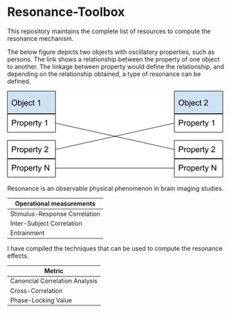 # Resonance-Toolbox
This repository maintains the complete list of resources to compute the resonance mechanism.

The below figure depicts two objects with oscillatory properties, such as persons. The link shows a relationship between the property of one object to another. The linkage between property would define the relationship, and depending on the relationship obtained, a type of resonance can be defined.

<img src="/Images/main_resonance.png">

Resonance is an observable physical phenomenon in brain imaging studies. 

| Operational measurements  | 
| ------------- | 
| Stimulus-Response Correlation | 
| Inter-Subject Correlation |
| Entrainment|


I have compiled the techniques that can be used to compute the resonance effects.


| Metric  | 
| ------------- | 
| Canoncial Correlation Analysis | 
| Cross-Correlation |
| Phase-Locking Value |


